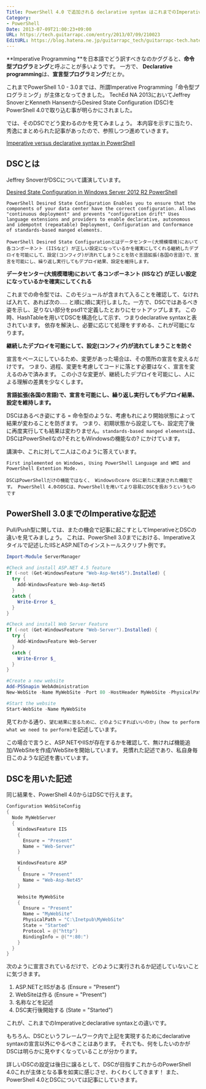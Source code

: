 ```yaml
---
Title: PowerShell 4.0 で追加される declarative syntax はこれまでのImperativeとどう違うのか
Category:
- PowerShell
Date: 2013-07-09T21:00:23+09:00
URL: https://tech.guitarrapc.com/entry/2013/07/09/210023
EditURL: https://blog.hatena.ne.jp/guitarrapc_tech/guitarrapc-tech.hatenablog.com/atom/entry/6802418398340941467
---
```



**Imperative Programming **を日本語でどう訳すべきなのかググると、**命令型プログラミング**と呼ぶことが多いようです。
一方で、 **Declarative programming**は、**宣言型プログラミング**だとか。

これまでPowerShell 1.0 - 3.0までは、所謂Imperative Programming「命令型プログラミング」が主体となってきました。
TechEd NA 2013においてJeffrey SnoverとKenneth HansenからDesired State Configuration (DSC)をPowerShell 4.0で取り込む事が明らかにされました。

では、そのDSCでどう変わるのかを見てみましょう。 本内容を示すに当たり、秀逸にまとめられた記事があったので、参照しつつ進めていきます。

[Imperative versus declarative syntax in PowerShell](http://www.powershellmagazine.com/2013/07/05/imperative-versus-declarative-syntax-in-powershell)

## DSCとは

Jeffrey SnoverがDSCについて講演しています。

[Desired State Configuration in Windows Server 2012 R2 PowerShell](http://channel9.msdn.com/Events/TechEd/NorthAmerica/2013/MDC-B302#fbid=fgS-kYaoqSg)

```
PowerShell Desired State Configuration Enables you to ensure that the components of your data center have the correct configuration. Allows "continuous deployment" and prevents "configuration drift" Uses language extensions and providers to enable declarative, autonomous and idempotnt (repeatable) Deployment, Configuration and Conformance of standards-based manged elements.

PowerShell Desired State Configurationとはデータセンター(大規模環境)において各コンポーネント (IISなど) が正しい設定になっているかを確実にしてくれる継続したデプロイを可能にして、設定(コンフィグ)が流れてしまうことを防ぐ言語拡張(各国の言語)で、宣言を可能にし、繰り返し実行してもデプロイ結果、設定を維持します。
```

**データセンター(大規模環境)において 各コンポーネント (IISなど) が正しい設定になっているかを確実にしてくれる**

これまでの命令型では、このモジュールが含まれて入ることを確認して、なければ入れて、あれば次の..... と順に順に実行しました。一方で、DSCではあるべき姿を示し、足りない部分をpsd1で定義したとおりにセットアップします。
この時、HashTableを用いてDSCを構造化して示す、つまりdeclarative syntaxと表されています。
依存を解決し、必要に応じて処理をすすめる、これが可能になります。

**継続したデプロイを可能にして、設定(コンフィグ)が流れてしまうことを防ぐ**

宣言をベースにしているため、変更があった場合は、その箇所の宣言を変えるだけです。 つまり、過程、変更を考慮してコードに落とす必要はなく、宣言を変えるのみで済みます。
この小さな変更が、継続したデプロイを可能にし、人による理解の差異を少なくします。

**言語拡張(各国の言語)で、宣言を可能にし、繰り返し実行してもデプロイ結果、設定を維持します。**

DSCはあるべき姿にする = 命令型のような、考慮もれにより開始状態によって結果が変わることを防ぎます。 つまり、初期状態から設定しても、設定完了後に再度実行しても結果は変わりません。`standards-based manged elements`は、DSCはPowerShellなの?それともWindowsの機能なの? にかけています。

講演中、これに対して二人はこのように答えています。

```
First inplemented on Windows, Using PowerShell Language and WMI and PowerShell Extention Mode.

DSCはPowerShellだけの機能ではなく、 Windowsのcore OSに新たに実装された機能です。 PowerShell 4.0のDSCは、PowerShellを用いてより容易にDSCを扱おうというものです
```

## PowerShell 3.0までのImperativeな記述

Pull/Push型に関しては、またの機会で記事に起こすとしてImperativeとDSCの違いを見てみましょう。
これは、PowerShell 3.0までにおける、Imperativeスタイルで記述したIISとASP.NETのインストールスクリプト例です。

```ps1
Import-Module ServerManager

#Check and install ASP.NET 4.5 feature
If (-not (Get-WindowsFeature "Web-Asp-Net45").Installed) {
  try {
    Add-WindowsFeature Web-Asp-Net45
  }
  catch {
    Write-Error $_
  }
}

#Check and install Web Server Feature
If (-not (Get-WindowsFeature "Web-Server").Installed) {
  try {
    Add-WindowsFeature Web-Server
  }
  catch {
    Write-Error $_
  }
}

#Create a new website
Add-PSSnapin WebAdministration
New-WebSite -Name MyWebSite -Port 80 -HostHeader MyWebSite -PhysicalPath "$env:systemdrive\inetpub\MyWebSite"

#Start the website
Start-WebSite -Name MyWebSite
```

見てわかる通り、`望む結果に至るために、どのようにすればいいのか」(how to perform what we need to perform)`を記述しています。

この場合で言うと、ASP.NETやIISが存在するかを確認して、無ければ機能追加/WebSiteを作成/WebSiteを開始しています。
見慣れた記述であり、私自身毎日このような記述を書いています。

## DSCを用いた記述

同じ結果を、PowerShell 4.0からはDSCで行えます。

```ps1
Configuration WebSiteConfig
{
  Node MyWebServer
  {
    WindowsFeature IIS
    {
      Ensure = "Present"
      Name = "Web-Server"
    }

    WindowsFeature ASP
    {
      Ensure = "Present"
      Name = "Web-Asp-Net45"
    }

    Website MyWebSite
    {
      Ensure = "Present"
      Name = "MyWebSite"
      PhysicalPath = "C:\Inetpub\MyWebSite"
      State = "Started"
      Protocol = @("http")
      BindingInfo = @("*:80:")
    }
  }
}
```

次のように宣言されているだけで、どのように実行されるか記述していないことに気づきます。

1. ASP.NETとIISがある (Ensure = "Present")
2. WebSiteは作る (Ensure = "Present")
3. 名称などを記述
4. DSC実行後開始する (State = "Started")

これが、これまでのImperativeとdeclarative syntaxとの違いです。

もちろん、DSCというフレームワーク内で上記を実現するためにdeclarative syntaxの宣言以外にやるべきことはあります。
それでも、何をしたいのかがDSCは明らかに見やすくなっていることが分かります。

詳しいDSCの設定は後日に譲るとして、DSCが目指すこれからのPowerShell 4.0これが主体となる事を如実に感じさせ、わくわくしてきます！
また、PowerShell 4.0とDSCについては記事にしていきます。
